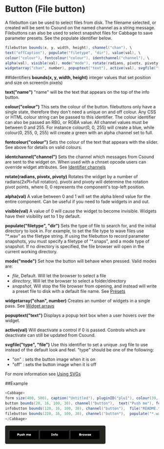 # Button (File button)

A filebutton can be used to select files from disk. The filename selected, or created will be sent to Csound on the named channel as a string message. Filebuttons can also be used to select snapshot files for Cabbage to save parameter presets. See the populate identifier below. 

```csharp
filebutton bounds(x, y, width, height), channel("chan"), \
text("offCaption"), populate("filetype", "dir"), value(val), \
colour("colour"), fontcolour("colour"), identchannel("channel"), \
alpha(val), visible(val), mode("mode"), rotate(radians, pivotx, pivoty), \
widgetarray("chan", number), popuptext("text"), active(val), svgfile("type", "file")
```
<!--(End of syntax)/-->

##Identifiers
**bounds(x, y, width, height)** integer values that set position and size on screen(in pixels)

**text("name")** "name" will be the text that appears on the top of the info button.  

**colour("colour")** This sets the colour of the button. filebuttons only have a single state, therefore they don't need a unique on and off colour. Any CSS or HTML colour string can be passed to this identifier. The colour identifier can also be passed an RBG, or RGBA value. All channel values must be between 0 and 255. For instance colour(0, 0, 255) will create a blue, while colour(0, 255, 0, 255) will create a green with an alpha channel set to full.  

**fontcolour("colour")** Sets the colour of the text that appears with the slider. See above for details on valid colours.

**identchannel("channel")** Sets the channel which messages from Csound are sent to the widget on. When used with a chnset opcode users can override widget attributes. See [Identifier channels](./identchannels.md) 

**rotate(radians, pivotx, pivoty)** Rotates the widget by a number of radians(2xPI=full rotation). pivotx and pivoty will determine the rotation pivot points, where 0, 0 represents the component's top-left position. 

**alpha(val)** A value between 0 and 1 will set the alpha blend value for the entire component. Can be useful if you need to fade widgets in and out. 

**visible(val)** A value of 0 will cause the widget to become invisible. Widgets have their visibility set to 1 by default. 

**populate("filetype", "dir")** Sets the type of file to search for, and the initial directory to look in. For example, to set the file type to wave files use "*.wav" as the filetype string. If using the filebutton to record parameter snapshots, you must specify a filetype of "\*.snaps", and a mode type of snapshot. If no directory is specified, the file browser will open in the current working directory.  

**mode("mode")** Set how the button will behave when pressed. Valid modes are:

* *file*, Default. Will let the browser to select a file
* *directory*, Will let the browser to select a folder/directory
* *snapshot*, Will stop the file browser from opening, and instead will write a preset file to disk with a default file name. See [Presets](./presets.md) 

**widgetarray("chan", number)** Creates an number of widgets in a single pass. See [Widget arrays](./widget_arrays.md)

**popuptext("text")** Displays a popup text box when a user hovers over the widget.

**active(val)** Will deactivate a control if 0 is passed. Controls which are deactivate can still be updated from Csound.

**svgfile("type", "file")** Use this identifier to set a unique .svg file to use instead of the default look and feel. "type" should be one of the following:

- "on" : sets the button image when it is on
- "off" : sets the button image when it is off

For more information see [Using SVGs](./using_svgs.md)

<!--(End of identifiers)/-->

##Example
```csharp
<Cabbage>
form size(400, 500), caption("Untitled"), pluginID("plu1"), colour(39, 40, 34)
button bounds(20, 16, 100, 30), channel("button"),  text("Push me"), fontcolour("white")
infobutton bounds(120, 16, 100, 30), channel("button"),  file("README.txt"), text("Info")
filebutton bounds(220, 16, 100, 30), channel("button"),  populate("*.wav", ""), text("Browse")
</Cabbage>
```


![](images/buttonExample.png)